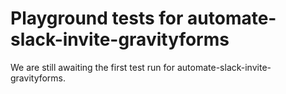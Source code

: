 # Playground tests for automate-slack-invite-gravityforms
We are still awaiting the first test run for automate-slack-invite-gravityforms.
